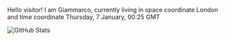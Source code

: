 Hello visitor! I am Giammarco, currently living in space coordinate London and time coordinate Thursday, 7 January, 00:25 GMT

![GitHub Stats](https://github-readme-stats.vercel.app/api?username=grcasanova)
